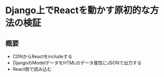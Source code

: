 # Django上でReactを動かす原初的な方法の検証

## 概要
- CDNからReactをincludeする
- DjangoのModelデータをHTMLのデータ属性にJSONで出力する
- React側で読み込む
